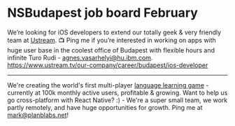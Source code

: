 # NSBudapest job board February

We’re looking for iOS developers to extend our totally geek & very friendly team at [Ustream](https://ustream.tv). 📺 Ping me if you’re interested in working on apps with huge user base in the coolest office of Budapest with flexible hours and infinite Turo Rudi - [agnes.vasarhelyi@hu.ibm.com](mailto:agnes.vasarhelyi@hu.ibm.com). https://www.ustream.tv/our-company/career/budapest/ios-developer

-----------

We're creating the world's first multi-player [language learning game](http://drops.app.link) - currently at 100k monthly active users, profitable & growing. Want to help us go cross-platform with React Native? :) - We're a super small team, we work partly remotely, and have huge opportunities for growth. Ping me at [mark@planblabs.net](mailto:mark@planblabs.net)!

